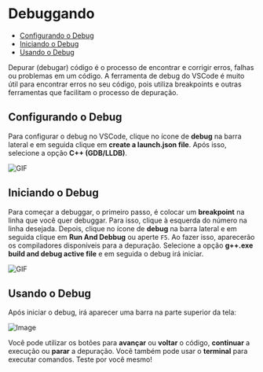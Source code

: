 # Debuggando

<!-- toc -->
- [Configurando o Debug](#configurando-o-debug)
- [Iniciando o Debug](#iniciando-o-debug)
- [Usando o Debug](#usando-o-debug)
<!-- toc -->

Depurar (debugar) código é o processo de encontrar e corrigir erros, falhas ou problemas em um código.
A ferramenta de debug do VSCode é muito útil para encontrar erros no seu código, pois utiliza breakpoints e outras ferramentas
que facilitam o processo de depuração.

## Configurando o Debug

Para configurar o debug no VSCode, clique no ícone de **debug** na barra lateral e 
em seguida clique em **create a launch.json file**. Após isso, selecione a opção **C++ (GDB/LLDB)**.

![GIF](https://github.com/senapk/fupisfun/assets/103089400/d630685a-f3cd-41ed-a23c-113e07c28da7)

## Iniciando o Debug

Para começar a debuggar, o primeiro passo, é colocar um **breakpoint** na linha que você quer debuggar. Para isso, clique à esquerda do número na linha desejada. Depois, clique no ícone de **debug** na barra lateral e em seguida clique em **Run And Debbug** ou aperte `F5`. Ao fazer isso, aparecerão os compiladores disponíveis para a depuração. Selecione a opção **g++.exe build and debug active file** e em seguida o debug irá iniciar.

![GIF](https://github.com/senapk/fupisfun/assets/103089400/510ff958-c905-4131-b608-c212a917a4af)

## Usando o Debug

Após iniciar o debug, irá aparecer uma barra na parte superior da tela:

![Image](https://github.com/senapk/fupisfun/assets/103089400/682009e2-87f2-43ea-a924-e50c4c5d1ee1)

Você pode utilizar os botões para **avançar** ou **voltar** o código, **continuar** a execução ou **parar** a depuração. Você também pode usar o **terminal** para executar comandos. Teste por você mesmo!
